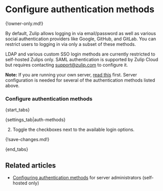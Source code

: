 # Configure authentication methods

{!owner-only.md!}

By default, Zulip allows logging in via email/password as well as
various social authentication providers like Google, GitHub, and
GitLab. You can restrict users to logging in via only a subset of
these methods.

LDAP and various custom SSO login methods are currently restricted to
self-hosted Zulips only.  SAML authentication is supported by Zulip
Cloud but requires contacting support@zulip.com to configure it.

**Note:** If you are running your own server,
[read this](https://zulip.readthedocs.io/en/latest/production/authentication-methods.html)
first. Server configuration is needed for several of the authentication
methods listed above.

### Configure authentication methods

{start_tabs}

{settings_tab|auth-methods}

2. Toggle the checkboxes next to the available login options.

{!save-changes.md!}

{end_tabs}

## Related articles

* [Configuring authentication methods](https://zulip.readthedocs.io/en/latest/production/authentication-methods.html)
  for server administrators (self-hosted only)
